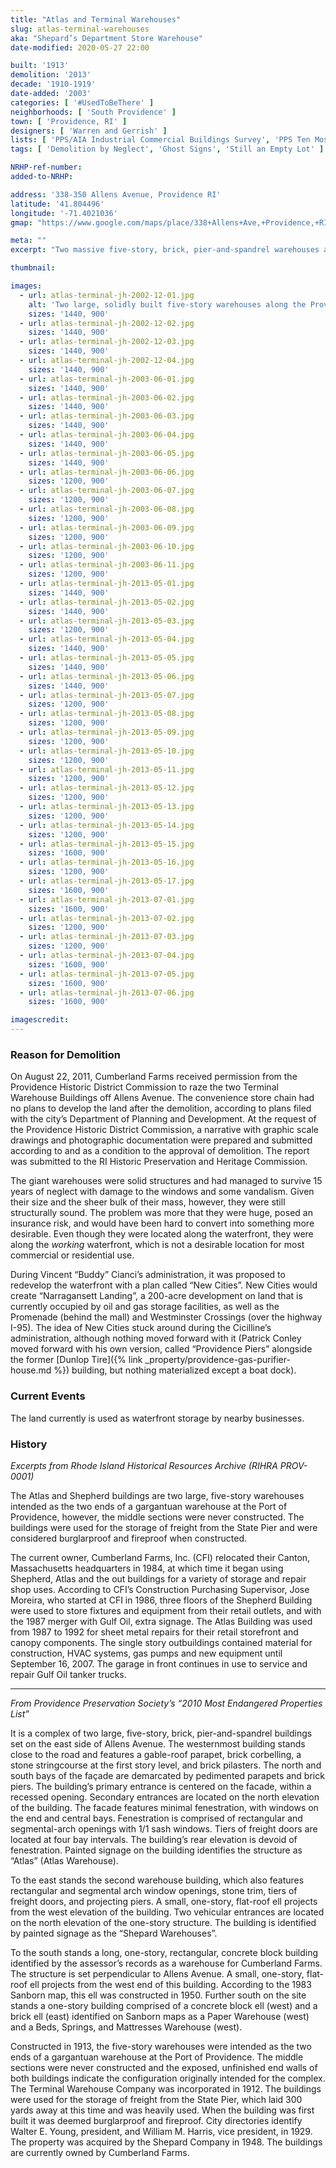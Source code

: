 ```yaml
---
title: "Atlas and Terminal Warehouses"
slug: atlas-terminal-warehouses
aka: "Shepard’s Department Store Warehouse"
date-modified: 2020-05-27 22:00

built: '1913'
demolition: '2013'
decade: '1910-1919'
date-added: '2003'
categories: [ '#UsedToBeThere' ]
neighborhoods: [ 'South Providence' ]
town: [ 'Providence, RI' ]
designers: [ 'Warren and Gerrish' ]
lists: [ 'PPS/AIA Industrial Commercial Buildings Survey', 'PPS Ten Most Endangered' ]
tags: [ 'Demolition by Neglect', 'Ghost Signs', 'Still an Empty Lot' ]

NRHP-ref-number:
added-to-NRHP:

address: '338-350 Allens Avenue, Providence RI'
latitude: '41.804496'
longitude: '-71.4021036'
gmap: "https://www.google.com/maps/place/338+Allens+Ave,+Providence,+RI+02905/@41.804496,-71.4021036,17z/data=!3m1!4b1!4m5!3m4!1s0x89e4455b8b7ae09b:0x27abe0c2db8253e8!8m2!3d41.804496!4d-71.3999149"

meta: ""
excerpt: "Two massive five-story, brick, pier-and-spandrel warehouses along the waterfront once used for storing cargo. Vacant for 15+ years before demolition from 2013-2015."

thumbnail:

images:
  - url: atlas-terminal-jh-2002-12-01.jpg
    alt: 'Two large, solidly built five-story warehouses along the Providence harbor waterfront. Red brick construction with small window openings, stone sills, and arched stone lintels on square plans with a few hundred feet between them. The warehouse facing the waterfront had giant white faded letters reading Terminal Warehouse Co.'
    sizes: '1440, 900'
  - url: atlas-terminal-jh-2002-12-02.jpg
    sizes: '1440, 900'
  - url: atlas-terminal-jh-2002-12-03.jpg
    sizes: '1440, 900'
  - url: atlas-terminal-jh-2002-12-04.jpg
    sizes: '1440, 900'
  - url: atlas-terminal-jh-2003-06-01.jpg
    sizes: '1440, 900'
  - url: atlas-terminal-jh-2003-06-02.jpg
    sizes: '1440, 900'
  - url: atlas-terminal-jh-2003-06-03.jpg
    sizes: '1440, 900'
  - url: atlas-terminal-jh-2003-06-04.jpg
    sizes: '1440, 900'
  - url: atlas-terminal-jh-2003-06-05.jpg
    sizes: '1440, 900'
  - url: atlas-terminal-jh-2003-06-06.jpg
    sizes: '1200, 900'
  - url: atlas-terminal-jh-2003-06-07.jpg
    sizes: '1200, 900'
  - url: atlas-terminal-jh-2003-06-08.jpg
    sizes: '1200, 900'
  - url: atlas-terminal-jh-2003-06-09.jpg
    sizes: '1200, 900'
  - url: atlas-terminal-jh-2003-06-10.jpg
    sizes: '1200, 900'
  - url: atlas-terminal-jh-2003-06-11.jpg
    sizes: '1200, 900'
  - url: atlas-terminal-jh-2013-05-01.jpg
    sizes: '1440, 900'
  - url: atlas-terminal-jh-2013-05-02.jpg
    sizes: '1440, 900'
  - url: atlas-terminal-jh-2013-05-03.jpg
    sizes: '1200, 900'
  - url: atlas-terminal-jh-2013-05-04.jpg
    sizes: '1440, 900'
  - url: atlas-terminal-jh-2013-05-05.jpg
    sizes: '1440, 900'
  - url: atlas-terminal-jh-2013-05-06.jpg
    sizes: '1440, 900'
  - url: atlas-terminal-jh-2013-05-07.jpg
    sizes: '1200, 900'
  - url: atlas-terminal-jh-2013-05-08.jpg
    sizes: '1200, 900'
  - url: atlas-terminal-jh-2013-05-09.jpg
    sizes: '1200, 900'
  - url: atlas-terminal-jh-2013-05-10.jpg
    sizes: '1200, 900'
  - url: atlas-terminal-jh-2013-05-11.jpg
    sizes: '1200, 900'
  - url: atlas-terminal-jh-2013-05-12.jpg
    sizes: '1200, 900'
  - url: atlas-terminal-jh-2013-05-13.jpg
    sizes: '1200, 900'
  - url: atlas-terminal-jh-2013-05-14.jpg
    sizes: '1200, 900'
  - url: atlas-terminal-jh-2013-05-15.jpg
    sizes: '1600, 900'
  - url: atlas-terminal-jh-2013-05-16.jpg
    sizes: '1200, 900'
  - url: atlas-terminal-jh-2013-05-17.jpg
    sizes: '1600, 900'
  - url: atlas-terminal-jh-2013-07-01.jpg
    sizes: '1600, 900'
  - url: atlas-terminal-jh-2013-07-02.jpg
    sizes: '1200, 900'
  - url: atlas-terminal-jh-2013-07-03.jpg
    sizes: '1200, 900'
  - url: atlas-terminal-jh-2013-07-04.jpg
    sizes: '1600, 900'
  - url: atlas-terminal-jh-2013-07-05.jpg
    sizes: '1600, 900'
  - url: atlas-terminal-jh-2013-07-06.jpg
    sizes: '1600, 900'

imagescredit: 
---
```


### Reason for Demolition

On August 22, 2011, Cumberland Farms received permission from the Providence Historic District Commission to raze the two Terminal Warehouse Buildings off Allens Avenue. The convenience store chain had no plans to develop the land after the demolition, according to plans filed with the city’s Department of Planning and Development. At the request of the Providence Historic District Commission, a narrative with graphic scale drawings and photographic documentation were prepared and submitted according to and as a condition to the approval of demolition. The report was submitted to the RI Historic Preservation and Heritage Commission.

The giant warehouses were solid structures and had managed to survive 15 years of neglect with damage to the windows and some vandalism. Given their size and the sheer bulk of their mass, however, they were still structurally sound. The problem was more that they were huge, posed an insurance risk, and would have been hard to convert into something more desirable. Even though they were located along the waterfront, they were along the _working_ waterfront, which is not a desirable location for most commercial or residential use.

During Vincent “Buddy” Cianci’s administration, it was proposed to redevelop the waterfront with a plan called “New Cities”. New Cities would create “Narragansett Landing”, a 200-acre development on land that is currently occupied by oil and gas storage facilities, as well as the Promenade (behind the mall) and Westminster Crossings (over the highway I-95). The idea of New Cities stuck around during the Cicilline’s administration, although nothing moved forward with it (Patrick Conley moved forward with his own version, called “Providence Piers” alongside the former [Dunlop Tire]({% link _property/providence-gas-purifier-house.md %}) building, but nothing materialized except a boat dock).


### Current Events

The land currently is used as waterfront storage by nearby businesses.


### History

_Excerpts from Rhode Island Historical Resources Archive (RIHRA PROV-0001)_

The Atlas and Shepherd buildings are two large, five-story warehouses intended as the two ends of a gargantuan warehouse at the Port of Providence, however, the middle sections were never constructed. The buildings were used for the storage of freight from the State Pier and were considered burglarproof and fireproof when constructed.

The current owner, Cumberland Farms, Inc. (CFI) relocated their Canton, Massachusetts headquarters in 1984, at which time it began using Shepherd, Atlas and the out buildings for a variety of storage and repair shop uses. According to CFI’s Construction Purchasing Supervisor, Jose Moreira, who started at CFI in 1986, three floors of the Shepherd Building were used to store fixtures and equipment from their retail outlets, and with the 1987 merger with Gulf Oil, extra signage. The Atlas Building was used from 1987 to 1992 for sheet metal repairs for their retail storefront and canopy components. The single story outbuildings contained material for construction, HVAC systems, gas pumps and new equipment until September 16, 2007. The garage in front continues in use to service and repair Gulf Oil tanker trucks.

***

_From Providence Preservation Society’s “2010 Most Endangered Properties List”_

It is a complex of two large, five-story, brick, pier-and-spandrel buildings set on the east side of Allens Avenue. The westernmost building stands close to the road and features a gable-roof parapet, brick corbelling, a stone stringcourse at the first story level, and brick pilasters. The north and south bays of the façade are demarcated by pedimented parapets and brick piers. The building’s primary entrance is centered on the facade, within a recessed opening. Secondary entrances are located on the north elevation of the building. The facade features minimal fenestration, with windows on the end and central bays. Fenestration is comprised of rectangular and segmental-arch openings with 1/1 sash windows. Tiers of freight doors are located at four bay intervals. The building’s rear elevation is devoid of fenestration. Painted signage on the building identifies the structure as “Atlas” (Atlas Warehouse).

To the east stands the second warehouse building, which also features rectangular and segmental arch window openings, stone trim, tiers of freight doors, and projecting piers. A small, one-story, flat-roof ell projects from the west elevation of the building. Two vehicular entrances are located on the north elevation of the one-story structure. The building is identified by painted signage as the “Shepard Warehouses”.

To the south stands a long, one-story, rectangular, concrete block building identified by the assessor’s records as a warehouse for Cumberland Farms. The structure is set perpendicular to Allens Avenue. A small, one-story, flat-roof ell projects from the west end of this building. According to the 1983 Sanborn map, this ell was constructed in 1950. Further south on the site stands a one-story building comprised of a concrete block ell (west) and a brick ell (east) identified on Sanborn maps as a Paper Warehouse (west) and a Beds, Springs, and Mattresses Warehouse (west).

Constructed in 1913, the five-story warehouses were intended as the two ends of a gargantuan warehouse at the Port of Providence. The middle sections were never constructed and the exposed, unfinished end walls of both buildings indicate the configuration originally intended for the complex. The Terminal Warehouse Company was incorporated in 1912. The buildings were used for the storage of freight from the State Pier, which laid 300 yards away at this time and was heavily used. When the building was first built it was deemed burglarproof and fireproof. City directories identify Walter E. Young, president, and William M. Harris, vice president, in 1929. The property was acquired by the Shepard Company in 1948. The buildings are currently owned by Cumberland Farms.

